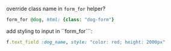 override class name in ```form_for``` helper?
```ruby
form_for @dog, html: {class: "dog-form"}
```

add styling to input in ``form_for```:
```ruby
f.text_field :dog_name, style: "color: red; height: 2000px"
```


